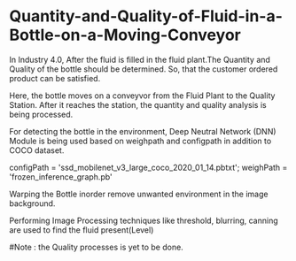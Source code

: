 # Quantity-and-Quality-of-Fluid-in-a-Bottle-on-a-Moving-Conveyor

In Industry 4.0, After the fluid is filled in the fluid plant.The Quantity and Quality of the bottle should be determined. So, that the customer ordered product can be satisfied.

Here, the bottle moves on a conveyvor from the Fluid Plant to the Quality Station. After it reaches the station, the quantity and quality analysis is being processed.

For detecting the bottle in the environment, Deep Neutral Network (DNN) Module is being used based on weighpath and configpath in addition to COCO dataset.

configPath = 'ssd_mobilenet_v3_large_coco_2020_01_14.pbtxt';
weighPath = 'frozen_inference_graph.pb'

Warping the Bottle inorder remove unwanted environment in the image background.

Performing Image Processing techniques like threshold, blurring, canning are used to find the fluid present(Level)

#Note : the Quality processes is yet to be done.






